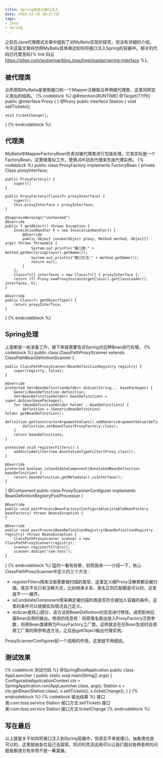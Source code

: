 ```yaml
---
title: Spring自定义接口注入
date: 2018-12-30 10:37:58
tags:
- Java
- Spring
---
```

之前在Java代理模式文章中提到了对MyBatis实现的探究，但没有详细的介绍，今天这篇文章将仿照MyBatis具体阐述如何将接口注入Spring的容器中。相关的代码已托管至码{% link 码云 https://gitee.com/wutianjue/blog_toss/tree/master/spring-interface %}。
<!-- more -->
## 被代理类
众所周知MyBatis是使用接口和一个Mapper注解联合声明被代理类，这里同样定义类似的结构。
{% codeblock %}
@Retention(RUNTIME)
@Target(TYPE)
public @interface Proxy {
}
@Proxy
public interface Station {
	void sellTickets();

	void ticketChange();
}
{% endcodeblock %}
## 代理类
MyBatis中MapperFactoryBean负责对被代理类进行包装处理，它其实际是一个FactoryBean。这里做类似工作，使用JDK动态代理来生成代理实例。
{% codeblock %}
public class ProxyFactory<T> implements FactoryBean<T> {
	private Class<T> proxyInterface;

	public ProxyFactory() {
		super();
	}

	public ProxyFactory(Class<T> proxyInterface) {
		super();
		this.proxyInterface = proxyInterface;
	}

	@SuppressWarnings("unchecked")
	@Override
	public T getObject() throws Exception {
		InvocationHandler h = new InvocationHandler() {
			@Override
			public Object invoke(Object proxy, Method method, Object[] args) throws Throwable {
				System.out.println("接口类:" + method.getDeclaringClass().getName());
				System.out.println("接口方法:" + method.getName());
				return null;
			}
		};
		Class<?>[] interfaces = new Class<?>[] { proxyInterface };
		return (T) Proxy.newProxyInstance(getClass().getClassLoader(), interfaces, h);
	}

	@Override
	public Class<?> getObjectType() {
		return proxyInterface;
	}

}
{% endcodeblock %}
## Spring处理
上面都是一些准备工作，接下来就需要告诉Spring对这种Bean进行处理。
{% codeblock %}
public class ClassPathProxyScanner extends ClassPathBeanDefinitionScanner {

	public ClassPathProxyScanner(BeanDefinitionRegistry registry) {
		super(registry, false);
	}

	@Override
	protected Set<BeanDefinitionHolder> doScan(String... basePackages) {
		GenericBeanDefinition definition;
		Set<BeanDefinitionHolder> beanDefinitions = super.doScan(basePackages);
		for (BeanDefinitionHolder holder : beanDefinitions) {
			definition = (GenericBeanDefinition) holder.getBeanDefinition();
			definition.getConstructorArgumentValues().addGenericArgumentValue(definition.getBeanClassName());
			definition.setBeanClass(ProxyFactory.class);
		}
		return beanDefinitions;
	}

	protected void registerFilters() {
		addIncludeFilter(new AnnotationTypeFilter(Proxy.class));
	}

	@Override
	protected boolean isCandidateComponent(AnnotatedBeanDefinition beanDefinition) {
		return beanDefinition.getMetadata().isInterface();
	}
}
@Component
public class ProxyScannerConfigurer implements BeanDefinitionRegistryPostProcessor {

	@Override
	public void postProcessBeanFactory(ConfigurableListableBeanFactory beanFactory) throws BeansException {
	}

	@Override
	public void postProcessBeanDefinitionRegistry(BeanDefinitionRegistry registry) throws BeansException {
		ClassPathProxyScanner scanner = new ClassPathProxyScanner(registry);
		scanner.registerFilters();
		scanner.doScan("com.toss");
	}
}
{% endcodeblock %}
猛的一看有些晕，别慌我来一一介绍一下，核心ClassPathProxyScanner中定义的三个方法：
- registerFilters用来注册需要被扫描的类型，这里定义被Proxy注解类都会被扫描。其实不光只有注解方式，比如继承关系，类名正则匹配都是可以的，这里就不一一展开。
- isCandidateComponent用来确定被扫描的类是否符合被加入容器的条件，这里的条件可以依据实际情况自己定义。
- doScan是核心部分，该方法将BeanDefinition的信息进行修改，进而影响后面Bean实例的输出。修改的信息有：将原类名取出放入ProxyFactory泛型参数，将原Bean类替换为ProxyFactory工厂类。这样就会在在Bean生成时会调用工厂类的带参构造方法，之后由getObject输出代理实例。

ProxyScannerConfigurer起一个调用的作用，这里就不再细说。
## 测试效果
{% codeblock 测试代码 %}
@SpringBootApplication
public class AppLauncher {
	public static void main(String[] args) {
		ConfigurableApplicationContext ctx = SpringApplication.run(AppLauncher.class, args);
		Station s = ctx.getBean(Station.class);
		s.sellTickets();
		s.ticketChange();
	}
}
{% endcodeblock %}
{% codeblock 输出结果 %}
接口类:com.toss.service.Station
接口方法:sellTickets
接口类:com.toss.service.Station
接口方法:ticketChange
{% endcodeblock %}
## 写在最后
以上就是关于如何将接口注入到Spring容器中，但其实不单是接口，抽象类也是可以的，这里就由各位自己去探索。知识的灵活运用可以让我们面对各种各样的问题是都游刃有余而不是一筹莫展。
